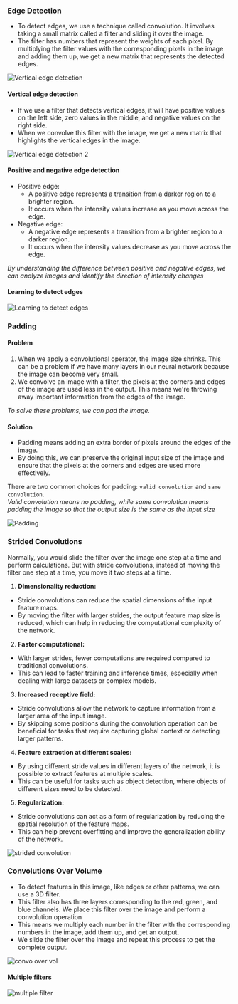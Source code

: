 ### Edge Detection

- To detect edges, we use a technique called convolution. It involves taking a small matrix called a filter and sliding it over the image.
-  The filter has numbers that represent the weights of each pixel. By multiplying the filter values with the corresponding pixels in the image and adding them up, we get a new matrix that represents the detected edges.

![Vertical edge detection](https://github.com/user-attachments/assets/caf8ade6-2719-4582-9fd4-ec769ef4ea0e)

#### Vertical edge detection

- If we use a filter that detects vertical edges, it will have positive values on the left side, zero values in the middle, and negative values on the right side.
- When we convolve this filter with the image, we get a new matrix that highlights the vertical edges in the image.

![Vertical edge detection 2](https://github.com/user-attachments/assets/f234360d-90f4-46ee-95f2-83df8bf643ab)

#### Positive and negative edge detection

- Positive edge:
    - A positive edge represents a transition from a darker region to a brighter region.
    - It occurs when the intensity values increase as you move across the edge.
- Negative edge:
    - A negative edge represents a transition from a brighter region to a darker region.
    - It occurs when the intensity values decrease as you move across the edge.

*By understanding the difference between positive and negative edges, we can analyze images and identify the direction of intensity changes*

#### Learning to detect edges

![Learning to detect edges](https://github.com/user-attachments/assets/44f94812-165f-490b-b83b-38b3e2da47d3)

### Padding

#### Problem 

1. When we apply a convolutional operator, the image size shrinks. This can be a problem if we have many layers in our neural network because the image can become very small. 
2. We convolve an image with a filter, the pixels at the corners and edges of the image are used less in the output. This means we're throwing away important information from the edges of the image.

*To solve these problems, we can pad the image.*

#### Solution

- Padding means adding an extra border of pixels around the edges of the image.
- By doing this, we can preserve the original input size of the image and ensure that the pixels at the corners and edges are used more effectively.

There are two common choices for padding: `valid convolution` and `same convolution`.\
*Valid convolution means no padding, while same convolution means padding the image so that the output size is the same as the input size*

![Padding](https://github.com/user-attachments/assets/c749d13c-4999-4df3-bf99-8b386d5dc423)

### Strided Convolutions

Normally, you would slide the filter over the image one step at a time and perform calculations. But with stride convolutions, instead of moving the filter one step at a time, you move it two steps at a time.

1. **Dimensionality reduction:**

- Stride convolutions can reduce the spatial dimensions of the input feature maps.
- By moving the filter with larger strides, the output feature map size is reduced, which can help in reducing the computational complexity of the network.

2. **Faster computational:**

- With larger strides, fewer computations are required compared to traditional convolutions. 
- This can lead to faster training and inference times, especially when dealing with large datasets or complex models.

3. **Increased receptive field:**

- Stride convolutions allow the network to capture information from a larger area of the input image.
- By skipping some positions during the convolution operation can be beneficial for tasks that require capturing global context or detecting larger patterns.

4. **Feature extraction at different scales:**

- By using different stride values in different layers of the network, it is possible to extract features at multiple scales.
- This can be useful for tasks such as object detection, where objects of different sizes need to be detected.

5. **Regularization:**

- Stride convolutions can act as a form of regularization by reducing the spatial resolution of the feature maps.
- This can help prevent overfitting and improve the generalization ability of the network.

![strided convolution](https://github.com/user-attachments/assets/d50103ec-a08b-4c50-9ef3-fc1a11108504)

### Convolutions Over Volume

- To detect features in this image, like edges or other patterns, we can use a 3D filter.
- This filter also has three layers corresponding to the red, green, and blue channels. We place this filter over the image and perform a convolution operation
- This means we multiply each number in the filter with the corresponding numbers in the image, add them up, and get an output.
- We slide the filter over the image and repeat this process to get the complete output.

![convo over vol](https://github.com/user-attachments/assets/94423389-e93d-4ad9-bcad-8ebd9b2b04a4)

#### Multiple filters

![multiple filter](https://github.com/user-attachments/assets/1048a557-fbd8-433f-822e-a49da4412bc5)
